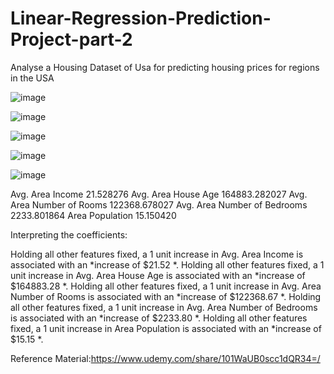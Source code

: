 # Linear-Regression-Prediction-Project-part-2

Analyse a Housing Dataset of Usa for predicting housing prices for regions in the USA

![image](https://user-images.githubusercontent.com/48589838/77817765-a8d33800-70f3-11ea-8f68-6e1049c9cbb0.png)

![image](https://user-images.githubusercontent.com/48589838/77817774-acff5580-70f3-11ea-8b21-ec186ba2ca12.png)

![image](https://user-images.githubusercontent.com/48589838/77817778-b092dc80-70f3-11ea-97bc-0704333a01f3.png)

![image](https://user-images.githubusercontent.com/48589838/77817781-b688bd80-70f3-11ea-9400-93a999f3a1c0.png)

![image](https://user-images.githubusercontent.com/48589838/77817784-b983ae00-70f3-11ea-8c48-d4f648190aa4.png)


Avg. Area Income	21.528276
Avg. Area House Age	164883.282027
Avg. Area Number of Rooms	122368.678027
Avg. Area Number of Bedrooms	2233.801864
Area Population	15.150420


Interpreting the coefficients:

Holding all other features fixed, a 1 unit increase in Avg. Area Income is associated with an *increase of $21.52 *.
Holding all other features fixed, a 1 unit increase in Avg. Area House Age is associated with an *increase of $164883.28 *.
Holding all other features fixed, a 1 unit increase in Avg. Area Number of Rooms is associated with an *increase of $122368.67 *.
Holding all other features fixed, a 1 unit increase in Avg. Area Number of Bedrooms is associated with an *increase of $2233.80 *.
Holding all other features fixed, a 1 unit increase in Area Population is associated with an *increase of $15.15 *.



Reference Material:https://www.udemy.com/share/101WaUB0scc1dQR34=/
